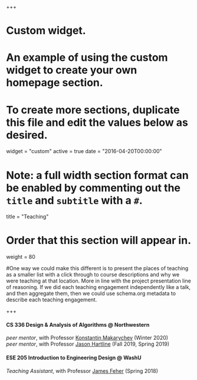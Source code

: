 +++
# Custom widget.
# An example of using the custom widget to create your own homepage section.
# To create more sections, duplicate this file and edit the values below as desired.
widget = "custom"
active = true
date = "2016-04-20T00:00:00"

# Note: a full width section format can be enabled by commenting out the `title` and `subtitle` with a `#`.
title = "Teaching"

# Order that this section will appear in.
weight = 80

#One way we could make this different is to present the places of teaching as a smaller list with a click through to course descriptions and why we were teaching at that location. More in line with the project presentation line of reasoning. If we did each teaching engagement independently like a talk, and then aggregate them, then we could use schema.org metadata to describe each teaching engagement.

+++
#### CS 336 Design & Analysis of Algorithms @ Northwestern
_peer mentor_, with Professor [Konstantin Makarychev](https://konstantin.makarychev.net/) (Winter 2020) <br>
_peer mentor_, with Professor [Jason Hartline](https://sites.northwestern.edu/hartline/) (Fall 2019, Spring 2019)

#### ESE 205 Introduction to Engineering Design @ WashU
_Teaching Assistant_, with Professor [James Feher](https://engineering.wustl.edu/faculty/James-Feher.html) (Spring 2018)

